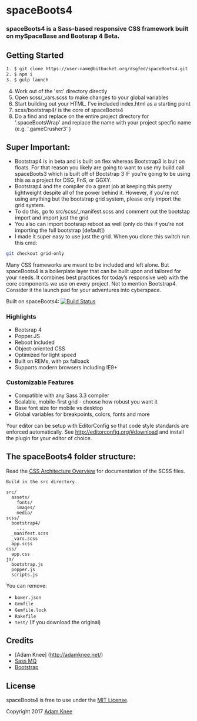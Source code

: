 spaceBoots4
=========

### spaceBoots4 is a Sass-based responsive CSS framework built on mySpaceBase and Bootsrap 4 Beta.


## Getting Started
```sh
1. $ git clone https://user-name@bitbucket.org/dsgfed/spaceBoots4.git
2. $ npm i
3. $ gulp launch
```
4. Work out of the 'src' directory directly
5. Open scss/_vars.scss to make changes to your global variables
6. Start building out your HTML. I've included index.html as a starting point
7. scss/bootstrap4/ is the core of spaceBoots4
8. Do a find and replace on the entire project directory for '.spaceBootsWrap' and replace the name with your project specfic name (e.g. '.gameCrusher3' )

## Super Important:

* Bootstrap4 is in beta and is built on flex whereas Bootstrap3 is buit on floats. For that reason you likely are going to want to use my build call spaceBoots3 which is built off of Bootstrap 3 IF you're going to be using this as a project for DSG, FnS, or GGXY. 
* Bootstrap4 and the compiler do a great job at keeping this pretty lightweight despite all of the power behind it. However, if you're not using anything but the bootstrap grid system, please only import the grid system.
* To do this, go to src/scss/_manifest.scss and comment out the bootstap import and import just the grid
* You also can import bootsrap reboot as well (only do this if you're not importing the full bootstrap [default])
* I made it super easy to use just the grid. When you clone this switch run this cmd:
```sh
git checkout grid-only
```

Many CSS frameworks are meant to be included and left alone. But spaceBoots4 is a boilerplate layer that can be built upon and tailored for your needs. It combines best practices for today’s responsive web with the core components we use on every project. Not to mention Bootstrap4. Consider it the launch pad for your adventures into cyberspace.

Built on spaceBoots4:
[![Build Status](https://img.shields.io/travis/space150/spaceBase.svg?style=flat-square)](https://travis-ci.org/space150/spaceBase)

### Highlights

* Bootsrap 4
* Popper.JS
* Reboot Included
* Object-oriented CSS
* Optimized for light speed
* Built on REMs, with px fallback
* Supports modern browsers including IE9+

### Customizable Features

* Compatible with any Sass 3.3 compiler
* Scalable, mobile-first grid - choose how robust you want it
* Base font size for mobile vs desktop
* Global variables for breakpoints, colors, fonts and more

Your editor can be setup with EditorConfig so that code style standards are enforced automatically. See http://editorconfig.org/#download and install the plugin for your editor of choice.

## The spaceBoots4 folder structure:

Read the [CSS Architecture Overview](src/scss/README.md) for documentation of the SCSS files.

```
Build in the src directory. 

src/
  assets/
    fonts/
    images/
    media/
scss/
  bootstrap4/
    ...
  _manifest.scss
  _vars.scss
  app.scss
css/
  app.css
js/
  bootstrap.js
  popper.js
  scripts.js
```

You can remove:
- `bower.json`
- `Gemfile`
- `Gemfile.lock`
- `Rakefile`
- `test/`
(If you download the original)

## Credits

* [Adam Knee] (http://adamknee.net/)
* [Sass MQ](https://github.com/sass-mq/sass-mq)
* [Bootstrap](http://getbootstrap.com)

## License

spaceBoots4 is free to use under the [MIT License](LICENSE.md).

Copyright 2017 [Adam Knee](http://www.adamknee.net)
